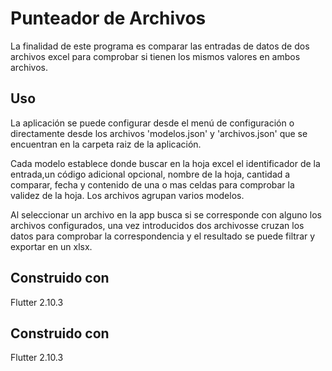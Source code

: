 # Punteador de Archivos

La finalidad de este programa es comparar las entradas de datos de dos archivos excel
para comprobar si tienen los mismos valores en ambos archivos.

## Uso

La aplicación se puede configurar desde el menú de configuración o directamente 
desde los archivos 'modelos.json' y 'archivos.json' que se encuentran en la carpeta 
raiz de la aplicación.

Cada modelo establece donde buscar en la hoja excel el identificador de la entrada,un código
adicional opcional, nombre de la hoja, cantidad a comparar, fecha y contenido de una o mas celdas 
para comprobar la validez de la hoja. Los archivos agrupan varios modelos.

Al seleccionar un archivo en la app busca si se corresponde con alguno los archivos configurados, 
una vez introducidos dos archivosse cruzan los datos para comprobar la correspondencia y el resultado 
se puede filtrar y exportar en un xlsx.

## Construido con 

Flutter 2.10.3

## Construido con 

Flutter 2.10.3
